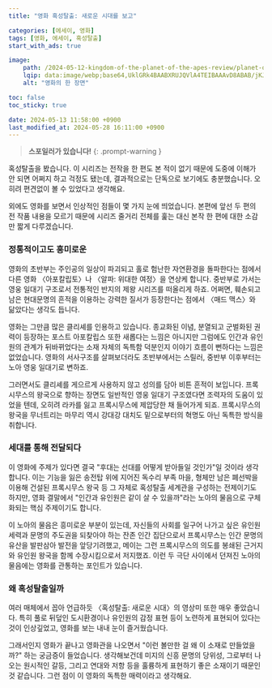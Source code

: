 ```yaml
---
title: "영화 혹성탈출: 새로운 시대를 보고"

categories: [에세이, 영화]
tags: [영화, 에세이, 혹성탈출]
start_with_ads: true

image:
    path: /2024-05-12-kingdom-of-the-planet-of-the-apes-review/planet-of-the-apes-scene.webp
    lqip: data:image/webp;base64,UklGRk4BAABXRUJQVlA4TEIBAAAvD8ABAB/jKJJtV5k5PwFr/FvACELyMqdjw1EjSY5UUeuXP5OjcwT8vf05biRJkTKX4cDQs5yeDL01/yESAQZAA8EAAkgYFQQAEIgQEgAYAEAqChMtJIAEYESkKASgihDgX7QYOeAPNsZJNIz+UGVoL0WV0A8yYNDILKJE9KttBYYiX/ym4oDfv8GnDOvAbsZ25m6GTZ1a37zNjcwKpKCLFpupOP185r/tfjT89m6nxvP5sT+c/T/xf/Q+35/d8eRwu3iNN9fzHRwEAEC2imbbuG3btm1G9D92/8+mnUv4bU1nSZLGT7/vdlhJBpWQZhKsgB+vl/U4G2/6dL3oZCBocb8NuqXorCESHQ/KyedVL7NfRrwThakZpKo8CuX69BBwVVNhBON4jnpbsdYo7c47DFLCeBSGX/35E4NACARZEAQA
    alt: "영화의 한 장면"

toc: false
toc_sticky: true

date: 2024-05-13 11:58:00 +0900
last_modified_at: 2024-05-28 16:11:00 +0900
---
```


> **스포일러가 있습니다!**
{: .prompt-warning }

혹성탈출을 봤습니다. 이 시리즈는 전작을 한 편도 본 적이 없기 때문에 도중에 이해가 안 되면 어쩌지 하고 걱정도 됐는데, 결과적으로는 단독으로 보기에도 충분했습니다. 오히려 편견없이 볼 수 있었다고 생각해요.

<!--
가장 기억에 남는 것은 여러 매체에서 꼽아 언급하듯 영상미가 매우 좋았다는 겁니다. 풀로 뒤덮인 도시환경이나 유인원의 감정 표현 등 영화를 구성하는 판타지적 요소가 노련한 CG 기술력으로 매우 디테일하게 구현되어 있었습니다. 색감, 연출, 씬 분할 등 뭐 하나 아쉬운게 없었어요. 영화를 보는 내내 감탄했습니다.
-->

외에도 영화를 보면서 인상적인 점들이 몇 가지 눈에 띄었습니다. 본편에 앞선 두 편의 전 작품 내용을 모르기 때문에 시리즈 줄거리 전체를 훑는 대신 본작 한 편에 대한 소감만 짧게 다루겠습니다.

<!--![planet-of-the-apes-scene-1](/2024-05-12-kingdom-of-the-planet-of-the-apes-review/planet-of-the-apes-scene-1.webp)-->

### **정통적이고도 흥미로운**

영화의 초반부는 주인공의 일상이 파괴되고 홀로 험난한 자연환경을 돌파한다는 점에서 다른 영화 〈아포칼립토〉나 〈알파: 위대한 여정〉을 연상케 합니다. 중반부로 가서는 영웅 일대기 구조로서 전통적인 반지의 제왕 시리즈를 떠올리게 하죠. 어쩌면, 훼손되고 남은 현대문명의 흔적을 이용하는 강력한 질서가 등장한다는 점에서  〈매드 맥스〉와 닮았다는 생각도 듭니다.

<!--
외부의 강한 부족이 평화롭던 주인공 부족 마을을 파괴하고 마을 구성원을 복속시키는 영화의 초반부는 전투 중 주인공의 아버지를 잃는다는 것까지 〈아포칼립토〉의 재규어 발과 닮았습니다. 홀로 남겨진 주인공이 험난한 환경을 뚫으며 멀리 떨어진 부족을 찾으러 간다는 이후의 줄거리는 〈알파: 위대한 여정〉의 케다를 연상케 하죠. 어쩌면, 멸망한 문명의 흔적 조각을 활용하는 후세대라는 소재는 〈매드맥스〉에서 이미 본 듯 합니다.
-->

영화는 그만큼 많은 클리셰를 인용하고 있습니다. 종교화된 이념, 분열되고 군벌화된 권력이 등장하는 포스트 아포칼립스 또한 새롭다는 느낌은 아니지만 그럼에도 인간과 유인원의 관계가 뒤바뀌었다는 소재 자체의 독특함 덕분인지 이야기 흐름이 뻔하다는 느낌은 없었습니다. 영화의 서사구조를 살펴보더라도 초반부에서는 스릴러, 중반부 이후부터는 노아 영웅 일대기로 변하죠.

그러면서도 클리셰를 게으르게 사용하지 않고 성의를 담아 비튼 흔적이 보입니다. 프록시무스의 왕국으로 향하는 장면도 일반적인 영웅 일대기 구조였다면 조력자의 도움이 있었을 텐데, 오히려 라카를 잃고 프록시무스에 제압당한 채 들어가게 되죠. 프록시무스의 왕국을 무너트리는 마무리 역시 강대강 대치도 밑으로부터의 혁명도 아닌 독특한 방식을 취합니다.

### **세대를 통해 전달되다**

<!--![planet-of-the-apes-scene-2](/2024-05-12-kingdom-of-the-planet-of-the-apes-review/planet-of-the-apes-scene-2.webp)-->

이 영화에 주제가 있다면 결국 "후대는 선대를 어떻게 받아들일 것인가"일 것이라 생각합니다. 이는 기능을 잃은 송전탑 위에 지어진 독수리 부족 마을, 형체만 남은 폐선박을 이용해 건설된 프록시무스 왕국 등 그 자체로 혹성탈출 세계관을 구성하는 전제이기도 하지만, 영화 결말에서 "인간과 유인원은 같이 살 수 있을까"라는 노아의 물음으로 구체화되는 핵심 주제이기도 합니다.

이 노아의 물음은 흥미로운 부분이 있는데, 자신들의 사회를 일구어 나가고 싶은 유인원 세력과 문명의 주도권을 되찾아야 하는 잔존 인간 집단으로서 프록시무스는 인간 문명의 유산을 발판삼아 발전을 앞당기려했고, 메이는 그런 프록시무스의 의도를 봉쇄된 근거지와 유인원 왕국을 함께 수장시킴으로서 저지했죠. 이런 두 극단 사이에서 던져진 노아의 물음에는 영화를 관통하는 포인트가 있습니다.

### **왜 혹성탈출일까**

여러 매체에서 꼽아 언급하듯 〈혹성탈출: 새로운 시대〉의 영상미 또한 매우 좋았습니다. 특히 풀로 뒤덮인 도시환경이나 유인원의 감정 표현 등이 노련하게 표현되어 있다는 것이 인상깊었고, 영화를 보는 내내 눈이 즐거웠습니다.

그래서인지 영화가 끝나고 영화관을 나오면서 "이런 볼만한 걸 왜 이 소재로 만들었을까?" 하는 궁금증이 들었습니다. 생각해보건데 미지의 신흥 문명의 당위성, 그로부터 나오는 원시적인 갈등, 그리고 연대와 저항 등을 훌륭하게 표현하기 좋은 소재이기 때문인 것 같습니다. 그런 점이 이 영화의 독특한 매력이라고 생각해요.
